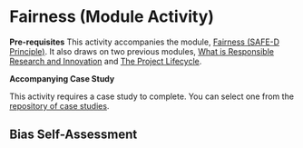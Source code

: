 # Fairness (Module Activity)

<!-- start admonition -->
**Pre-requisites**
This activity accompanies the module, [Fairness (SAFE-D Principle)](rri-203-1.md).
It also draws on two previous modules, [What is Responsible Research and Innovation](rri-100-1.md) and [The Project Lifecycle](rri-101-1.md).

**Accompanying Case Study**

This activity requires a case study to complete. You can select one from the [repository of case studies](#).

<!-- end admonition -->

## Bias Self-Assessment

<!-- adapt bias self-assessment into an activity, combined with the project lifecycle -->
